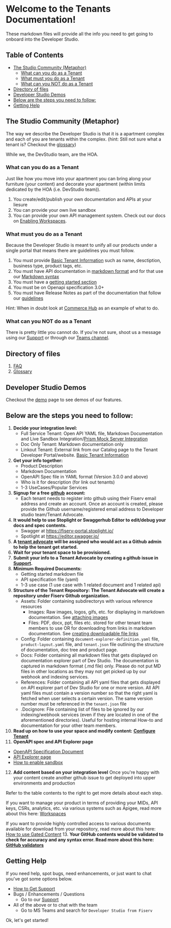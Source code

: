 # Welcome to the Tenants Documentation!

These markdown files will provide all the info you need to get going to onboard into the Developer Studio.

## Table of Contents

* [The Studio Community (Metaphor)](#the-studio-community-metaphor)
  * [What can you do as a Tenant](#what-can-you-do-as-a-tenant)
  * [What must you do as a Tenant](#what-must-you-do-as-a-tenant)
  * [What can you NOT do as a Tenant](#what-can-you-not-do-as-a-tenant)
* [Directory of files](#directory-of-files)
* [Developer Studio Demos](#developer-studio-demos)
* [Below are the steps you need to follow:](#below-are-the-steps-you-need-to-follow)
* [Getting Help](#getting-help)

## The Studio Community (Metaphor)

The way we describe the Developer Studio is that it is a apartment complex and each of you are tenants within the complex. (hint: Still not sure what a tenant is? Checkout the [glossary](glossary.md#tenant--product))

While we, the DevStudio team, are the HOA.

### What can you do as a Tenant

Just like how you move into your apartment you can bring along your furniture (your content) and decorate your apartment (within limits dedicated by the HOA (i.e. DevStudio team)).

1. You create/edit/publish your own documentation and APIs at your liesure
2. You can provide your own live sandbox
3. You can provide your own API management system. Check out our docs on [Enabling Workspaces](enable-workspaces.md).

### What must you do as a Tenant

Because the Developer Studio is meant to unify all our products under a single portal that means there are guidelines you must follow.

1. You must provide [Basic Tenant Information](tenant-basics.md) such as name, desctiption, business type, product tags, etc.
2. You must have API documentation in [markdown format](https://www.markdownguide.org/basic-syntax/) and for that use our [Markdown syntax](https://developer.fiserv.com/support/docs/?path=docs/md/extended-syntax.md)
3. You must have a [getting started section](update-productpage-content.md#introduction)
4. You must be on Openapi specification 3.0+
5. You must have Release Notes as part of the documentation that follow our [guidelines](release-notes-guidelines.md)

Hint: When in doubt look at [Commerce Hub](https://developer.fiserv.com/product/CommerceHub) as an example of what to do.

### What can you NOT do as a Tenant

There is pretty little you cannot do. If you're not sure, shoot us a message using our [Support](https://github.com/fiserv/support/issues) or through our [Teams channel](https://teams.microsoft.com/l/channel/19%3A65e0590efd7f4f1294553542e1b9a742%40thread.tacv2/Feedback%20and%20Help!?groupId=982cd560-8afd-42fc-bb4c-543e1989b6b1&tenantId=11873a1f-4c8d-450d-8dfb-e37a2e2557f8).

## Directory of files

1. [FAQ](faq.md)
2. [Glossary](glossary.md)

## Developer Studio Demos

Checkout the [demo](demo.md) page to see demos of our features.

## Below are the steps you need to follow:

1. **Decide your integration level:**
   * Full Service Tenant: Open API YAML file, Markdown Documentation and Live Sandbox Integration/[Prism Mock Server Integration](enable-sandbox.md)
   * Doc Only Tenant: Markdown documentation only
   * Linkout Tenant: External link from our Catalog page to the Tenant Developer Portal/website. [Basic Tenant Information](tenant-basics.md)
2. **Get your info together:**
   * Product Description
   * Markdown Documentation
   * OpenAPI Spec file in YAML format (Version 3.0.0 and above)
   * Who is it for description (for link out tenants)
   * 1-3 UseCases/Popular Services
3. **Signup for a free** [**github**](https://github.com) **account:**
   * Each tenant needs to register into github using their Fiserv email address and create an account. Once an account is created, please provide the Github username/registered email address to Developer studio team/Tenant Advocate.
4. **It would help to use Stoplight or Swaggerhub Editor to edit/debug your docs and spec contents.**
   * Swagger at https://fiserv-portal.stoplight.io/
   * Spotlight at https://editor.swagger.io/
5. **A [tenant advocate](glossary.md#tenant-advocate) will be assigned who would act as a Github admin to help the tenant get started.**
6. **Wait for your tenant space to be provisioned.**
7. **Submit your info to a Tenant Advocate by creating a github issue in** [**Support**](https://github.com/Fiserv/Support/issues/new?assignees=russnicoletti%2Cminh-pham1&labels=Onboard+New+Tenant&projects=&template=onboard_new_tenant.yml&title=Onboard+a+new+tenant)**.**
8. **Minimum Required Documents:**
   * Getting started markdown file
   * API specification file (yaml)
   * 1-3 use case (1 use case with 1 related document and 1 related api)
9. **Structure of the Tenant Repository: The Tenant Advocate will create a repository under Fiserv Github organization.**
   * Assets: Folder containing subdirectorys with various reference resources
      * Images: Raw images, logos, gifs, etc. for displaying in markdown documentation. See [attaching images](faq.md#how-to-upload-an-image-using-a-relative-link-in-the-same-repo)
      * Files: PDF, docx, ppt, files etc. stored for other tenant team members to use OR for downloading from links in markdown documentation. See [creating downloadable file links](faq.md#how-do-we-link-a-github-repofile-so-its-downloadable-in-dev-studio)
   * Config: Folder containing `document-explorer-definition.yaml` file, `product-layout.yaml` file, and `tenant.json` file outlining the structure of documentation, doc tree and product page.
   * Docs: Folder containing all markdown files that gets displayed on documentation explorer part of Dev Studio. The documentation is captured in markdown format (.md file) only. Please do not put MD files in other locations as they may not get picked up by our webhook and indexing services.
   * References: Folder containing all API yaml files that gets displayed on API explorer part of Dev Studio for one or more version. All API yaml files must contain a version number so that the right yaml is fetched when user selects a certain version. The same version number must be referenced in the `tenant.json` file
   * .Docignore: File containing list of files to be ignored by our indexing/webhook services (even if they are located in one of the aforementioned directories). Useful for hosting internal How-to and documentation for your other team members.
10. **Read up on how to use your space and modify content:** [**Configure Tenant**](configure-tenant.md)
11. **OpenAPI spec and API Explorer page**
   * [OpenAPI Specification Document](https://swagger.io/specification/)
   * [API Explorer page](api-explorer.md)
   * [How to enable sandbox](enable-sandbox.md)
12. **Add content based on your integration level**
   Once you're happy with your content create another github issue to get deployed into upper environments and production

   Refer to the table contents to the right to get more details about each step.

   If you want to manage your product in terms of providing your MIDs, API keys, CSRs, analytics, etc. via various systems such as Apigee, read more about this here: [Workspaces](enable-workspaces.md)
   
   If you want to provide highly controlled access to various documents available for download from your repository, read more about this here: [How to use Gated Content](how-to-use-gated-content.md)
13. **Your GitHub contents would be validated to check for accuracy and any syntax error. Read more about this here:** [**GitHub validators**](validator/studio-validators.md)

## Getting Help

If you need help, spot bugs, need enhancements, or just want to chat you've got some options below.

* [How to Get Support](get-support.md)
* Bugs / Enhancements / Questions
  * Go to our [Support](https://github.com/fiserv/support/issues)
* All of the above or to chat with the team
  * Go to MS Teams and search for `Developer Studio from Fiserv`

Ok, let's get started!

